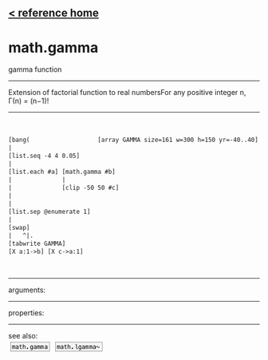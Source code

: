 [< reference home](ceammc_lib.html)
---

# math.gamma


gamma function

---

Extension of factorial function to real numbersFor any positive integer n, Γ(n) = (n−1)!<br>


---


```


[bang(                   [array GAMMA size=161 w=300 h=150 yr=-40..40]
|
[list.seq -4 4 0.05]
|
[list.each #a] [math.gamma #b]
|              |
|              [clip -50 50 #c]
|
|
[list.sep @enumerate 1]
|
[swap]
|   ^|.
[tabwrite GAMMA]
[X a:1->b] [X c->a:1]

            
```

---
arguments:


---
properties:


---
see also:<br>
[![math.gamma](img/object_math.gamma.png)](math.gamma.html)
[![math.lgamma~](img/object_math.lgamma~.png)](math.lgamma~.html)
